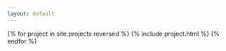 ```yaml
---
layout: default
---
```


{% for project in site.projects reversed %}
{% include project.html %}
{% endfor %}
